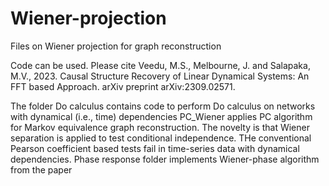 # Wiener-projection
Files on Wiener projection for graph reconstruction


Code can be used. Please cite Veedu, M.S., Melbourne, J. and Salapaka, M.V., 2023. Causal Structure Recovery of Linear Dynamical Systems: An FFT based Approach. arXiv preprint arXiv:2309.02571.


The folder Do calculus contains code to perform Do calculus on networks with dynamical (i.e., time) dependencies
PC_Wiener applies PC algorithm for Markov equivalence graph reconstruction. The novelty is that Wiener separation is applied to test conditional independence. THe conventional Pearson coefficient based tests fail in time-series data with dynamical dependencies.
Phase response folder implements Wiener-phase algorithm from the paper
